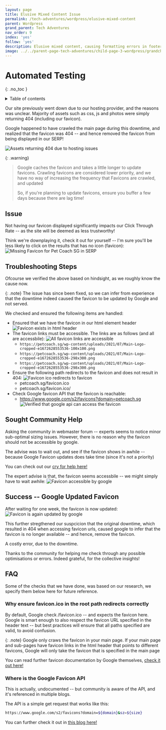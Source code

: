 ```yaml
---
layout: page
title: Elusive Mixed Content Issue
permalink: /tech-adventures/wordpress/elusive-mixed-content
parent: Wordpress
grand_parent: Tech Adventures
nav_order: 9
index: 'yes'
follow: 'yes'
description: Elusive mixed content, causing formatting errors in footer
image: ../../parent-page-tech-adventures/child-page-3-wordpress/grandchild-page-4-heic-images-incompatible-browser/heic-image-incompatible-browser.png
---
```


# Automated Testing

{: .no_toc }

<details closed markdown="block">
  <summary>
    Table of contents
  </summary>
  {: .text-delta }
- TOC
{:toc}
</details>

Our site previously went down due to our hosting provider, and the reasons was unclear. Majority of assets such as css, js and photos were simply returning 404 (including our favicon).

Google happened to have crawled the main page during this downtime, and realized that the favicon was 404 -- and hence removed the favicon from being displayed in our SERP!

![Assets returning 404 due to hosting issues](../../parent-page-tech-adventures/child-page-3-wordpress/grandchild-page-8-missing-favicon/assets-returning-404.png)

{: .warning}
> Google caches the favicon and takes a little longer to update favicons. Crawling favicons are considered lower priority, and we have no way of increasing the frequency that Favicons are crawled, and updated
>
> So, if you're planning to update favicons, ensure you buffer a few days because there are lag time!

## Issue

Not having our favicon displayed significantly impacts our Click Through Rate -- as the site will be deemed as less trustworthy!

Think we're downplaying it, check it out for yourself -- I'm sure you'll be less likely to click on the results that has no icon (favicon):
![Missing Favicon for Pet Coach SG in SERP](../../parent-page-tech-adventures/child-page-3-wordpress/grandchild-page-8-missing-favicon/petcoach-sg-missing-favicon-serp.png)

## Troubleshooting Steps

Ofcourse we verified the above based on hindsight, as we roughly know the cause now.

{: .note} 
The issue has since been fixed, so we can infer from experience that the downtime indeed caused the favicon to be updated by Google and not served.

We checked and ensured the following items are handled:
- Ensured that we have the favicon in our html element header
![Favicon exists in html header](../../parent-page-tech-adventures/child-page-3-wordpress/grandchild-page-8-missing-favicon/favicon-exists-html-header.png)
- The favicon links must be accessible. The links are as follows (and all are accessbile):
![All favicon links are accessible](../../parent-page-tech-adventures/child-page-3-wordpress/grandchild-page-8-missing-favicon/favicon-links-accessible.png)
  - `https://petcoach.sg/wp-content/uploads/2021/07/Main-Logo-cropped-e1672628553536-100x100.png`
  - `https://petcoach.sg/wp-content/uploads/2021/07/Main-Logo-cropped-e1672628553536-298x300.png`
  - `https://petcoach.sg/wp-content/uploads/2021/07/Main-Logo-cropped-e1672628553536-298x300.png`
- Ensure the following path redirects to the favicon and does not result in 404:
![Favicon ico redirects to favicon](../../parent-page-tech-adventures/child-page-3-wordpress/grandchild-page-8-missing-favicon/favicon-ico-correct-redirects.png)
  - petcoach.sg/favicon.ico
  - petcoach.sg/favicon.ico/
- Check Google favicon API that the favicon is reachable:
  - https://www.google.com/s2/favicons?domain=petcoach.sg
  ![Verified that google api can access the favicon](../../parent-page-tech-adventures/child-page-3-wordpress/grandchild-page-8-missing-favicon/google-api-can-access-favicon.png)


## Sought Community Help

Asking the community in webmaster forum -- experts seems to notice minor sub-optimal sizing issues. However, there is no reason why the favicon should not be accessible by google.

The advise was to wait out, and see if the favicon shows in awhile -- because Google Favicon updates does take time (since it's not a priority)

You can check out our [cry for help here!](https://webmasters.stackexchange.com/questions/146758/serp-not-showing-favicon/146759?noredirect=1#comment205242_146759)

The expert advise is that, the favicon seems accessbile -- we might simply have to wait awhile:
![Favicon accessible by google](../../parent-page-tech-adventures/child-page-3-wordpress/grandchild-page-8-missing-favicon/webmaster-favicon-accessible-by-google.png)

## Success -- Google Updated Favicon

After waiting for one week, the favicon is now updated:
![Favicon is again updated by google](../../parent-page-tech-adventures/child-page-3-wordpress/grandchild-page-8-missing-favicon/favicon-updated-by-google.png)

This further stregthened our suspcicion that the original downtime, which resulted in 404 when accessing favicon urls, caused google to infer that the favicon is no longer available -- and hence, remove the favicon.

A costly error, due to the downtime.

Thanks to the community for helping me check through any possible optimisations or errors. Indeed grateful, for the collective insights!

## FAQ
Some of the checks that we have done, was based on our research, we specify them below here for future reference.


### Why ensure favicon.ico in the root path redirects correctly

By default, Google check <url>/favicon.ico -- and expects the favicon here.
Google is smart enough to also respect the favicon URL specified in the header text -- but best practices will ensure that all paths specified are valid, to avoid confusion.

{: .note}
Google only craws the favicon in your main page.
If your main page and sub-pages have favicon links in the html header that points to different favicons, Google will only take the favicon that is specified in the main page

You can read further favicon documentation by Google themselves, [check it out here!](https://developers.google.com/search/docs/appearance/favicon-in-search)

### Where is the Google Favicon API
This is actually, undocumented -- but community is aware of the API, and it's referenced in multiple blogs.

The API is a simple get request that works like this:
```bash
https://www.google.com/s2/favicons?domain=${domain}&sz=${size}
```

You can further check it out in [this blog here!](https://dev.to/derlin/get-favicons-from-any-website-using-a-hidden-google-api-3p1e)